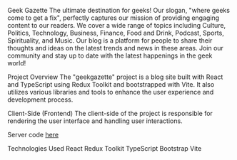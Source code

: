 

Geek Gazette
The ultimate destination for geeks! Our slogan, "where geeks come to get a fix", perfectly captures our mission of providing engaging content to our readers. We cover a wide range of topics including Culture, Politics, Technology, Business, Finance, Food and Drink, Podcast, Sports, Spirituality, and Music. Our blog is a platform for people to share their thoughts and ideas on the latest trends and news in these areas. Join our community and stay up to date with the latest happenings in the geek world!

Project Overview
The "geekgazette" project is a blog site built with React and TypeScript using Redux Toolkit and bootstrapped with Vite. It also utilizes various libraries and tools to enhance the user experience and development process.

Client-Side (Frontend)
The client-side of the project is responsible for rendering the user interface and handling user interactions.

Server code [here](https://github.com/kiptanuiBoaz/geekgazette-server)

Technologies Used
React
Redux Toolkit
TypeScript
Bootstrap
Vite

